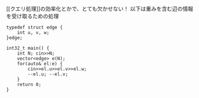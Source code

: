 [[クエリ処理]]の効率化とかで、とても欠かせない！
以下は重みを含む辺の情報を受け取るための処理

~~~cpp:
typedef struct edge {
	int u, v, w;
}edge;

int32_t main() {
	int N; cin>>N;
	vector<edge> e(N);
	for(auto& el:e) {
		cin>>el.u>>el.v>>el.w;
		--el.u; --el.v;
	}
	return 0;
}
~~~